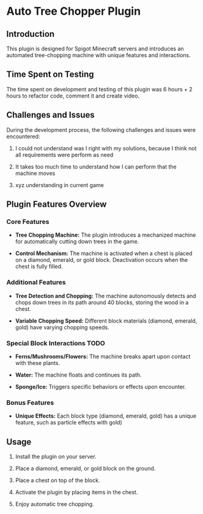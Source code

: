 # Auto Tree Chopper Plugin

## Introduction

This plugin is designed for Spigot Minecraft servers and introduces an automated tree-chopping machine with unique features and interactions.

## Time Spent on Testing

The time spent on development and testing of this plugin was 6 hours + 2 hours to refactor code, comment it and create video.

## Challenges and Issues

During the development process, the following challenges and issues were encountered:

1. I could not understand was I right with my solutions, because I think not all requirements were perform as need

2. It takes too much time to understand how I can perform that the machine moves

3. xyz understanding in current game

## Plugin Features Overview

### Core Features

- **Tree Chopping Machine:** The plugin introduces a mechanized machine for automatically cutting down trees in the game.

- **Control Mechanism:** The machine is activated when a chest is placed on a diamond, emerald, or gold block. Deactivation occurs when the chest is fully filled.

### Additional Features

- **Tree Detection and Chopping:** The machine autonomously detects and chops down trees in its path around 40 blocks, storing the wood in a chest.

- **Variable Chopping Speed:** Different block materials (diamond, emerald, gold) have varying chopping speeds.

### Special Block Interactions TODO

- **Ferns/Mushrooms/Flowers:** The machine breaks apart upon contact with these plants.

- **Water:** The machine floats and continues its path.

- **Sponge/Ice:** Triggers specific behaviors or effects upon encounter.

### Bonus Features

- **Unique Effects:** Each block type (diamond, emerald, gold) has a unique feature, such as particle effects with gold)

## Usage

1. Install the plugin on your server.

2. Place a diamond, emerald, or gold block on the ground.

3. Place a chest on top of the block.

4. Activate the plugin by placing items in the chest.

5. Enjoy automatic tree chopping.
